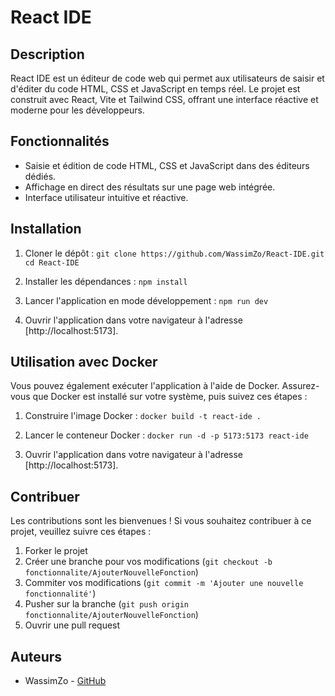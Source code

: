 # React IDE

## Description

React IDE est un éditeur de code web qui permet aux utilisateurs de saisir et d'éditer du code HTML, CSS et JavaScript en temps réel. Le projet est construit avec React, Vite et Tailwind CSS, offrant une interface réactive et moderne pour les développeurs.

## Fonctionnalités

- Saisie et édition de code HTML, CSS et JavaScript dans des éditeurs dédiés.
- Affichage en direct des résultats sur une page web intégrée.
- Interface utilisateur intuitive et réactive.

## Installation

1. Cloner le dépôt :
`git clone https://github.com/WassimZo/React-IDE.git`
`cd React-IDE`

2. Installer les dépendances :
`npm install`

3. Lancer l'application en mode développement :
`npm run dev`

4. Ouvrir l'application dans votre navigateur à l'adresse [http://localhost:5173].

## Utilisation avec Docker

Vous pouvez également exécuter l'application à l'aide de Docker. Assurez-vous que Docker est installé sur votre système, puis suivez ces étapes :

1. Construire l'image Docker :
`docker build -t react-ide .`

2. Lancer le conteneur Docker :
`docker run -d -p 5173:5173 react-ide`

3. Ouvrir l'application dans votre navigateur à l'adresse [http://localhost:5173].

## Contribuer

Les contributions sont les bienvenues ! Si vous souhaitez contribuer à ce projet, veuillez suivre ces étapes :

1. Forker le projet
2. Créer une branche pour vos modifications (`git checkout -b fonctionnalite/AjouterNouvelleFonction`)
3. Commiter vos modifications (`git commit -m 'Ajouter une nouvelle fonctionnalité'`)
4. Pusher sur la branche (`git push origin fonctionnalite/AjouterNouvelleFonction`)
5. Ouvrir une pull request

## Auteurs

- WassimZo - [GitHub](https://github.com/WassimZo)




